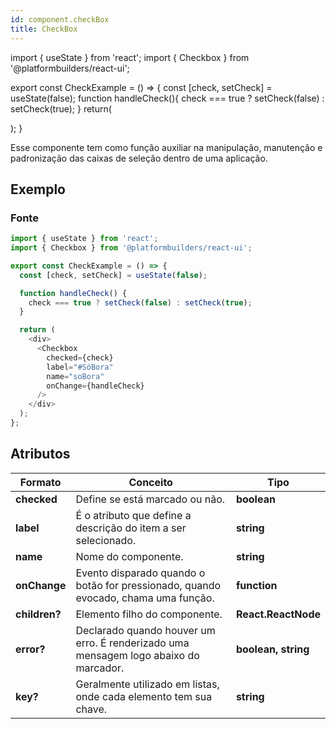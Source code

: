 ```yaml
---
id: component.checkBox
title: CheckBox
---
```


<!-- Component declaration begin -->

import { useState } from 'react';
import { Checkbox } from '@platformbuilders/react-ui';

export const CheckExample = () => {
const [check, setCheck] = useState(false);
function handleCheck(){
check === true ? setCheck(false) : setCheck(true);
}
return(
<div>
<Checkbox
        checked={check}
        label="#SóBora"
        name="soBora"
        onChange={handleCheck}
      />
</div>
);
}

<!-- Component declaration end -->

<!-- Documentation begin -->

Esse componente tem como função auxiliar na manipulação, manutenção e padronização das caixas de seleção dentro de uma aplicação.

## Exemplo

<CheckExample />

### Fonte

```javascript
import { useState } from 'react';
import { Checkbox } from '@platformbuilders/react-ui';

export const CheckExample = () => {
  const [check, setCheck] = useState(false);

  function handleCheck() {
    check === true ? setCheck(false) : setCheck(true);
  }

  return (
    <div>
      <Checkbox
        checked={check}
        label="#SóBora"
        name="soBora"
        onChange={handleCheck}
      />
    </div>
  );
};
```

## Atributos

| Formato       | Conceito                                                                             | Tipo                |
| ------------- | ------------------------------------------------------------------------------------ | ------------------- |
| **checked**   | Define se está marcado ou não.                                                       | **boolean**         |
| **label**     | É o atributo que define a descrição do item a ser selecionado.                       | **string**          |
| **name**      | Nome do componente.                                                                  | **string**          |
| **onChange**  | Evento disparado quando o botão for pressionado, quando evocado, chama uma função.   | **function**        |
| **children?** | Elemento filho do componente.                                                        | **React.ReactNode** |
| **error?**    | Declarado quando houver um erro. É renderizado uma mensagem logo abaixo do marcador. | **boolean, string** |
| **key?**      | Geralmente utilizado em listas, onde cada elemento tem sua chave.                    | **string**          |

<!-- Documentation end -->

